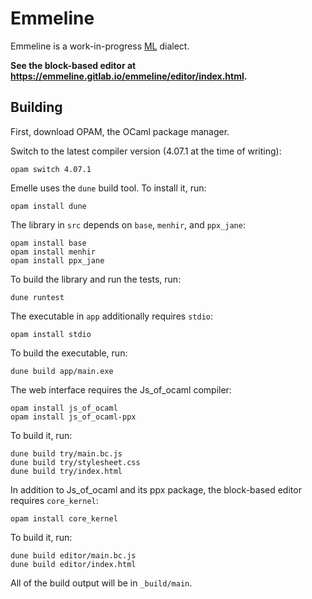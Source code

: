 # Emmeline

Emmeline is a work-in-progress
[ML](https://en.wikipedia.org/wiki/ML_(programming_language)) dialect.

**See the block-based editor at
https://emmeline.gitlab.io/emmeline/editor/index.html.**

## Building

First, download OPAM, the OCaml package manager.

Switch to the latest compiler version (4.07.1 at the time of writing):

    opam switch 4.07.1

Emelle uses the `dune` build tool. To install it, run:

    opam install dune

The library in `src` depends on `base`, `menhir`, and `ppx_jane`:

    opam install base
    opam install menhir
    opam install ppx_jane

To build the library and run the tests, run:

    dune runtest

The executable in `app` additionally requires `stdio`:

    opam install stdio

To build the executable, run:

    dune build app/main.exe

The web interface requires the Js_of_ocaml compiler:

    opam install js_of_ocaml
    opam install js_of_ocaml-ppx

To build it, run:

    dune build try/main.bc.js
    dune build try/stylesheet.css
    dune build try/index.html

In addition to Js_of_ocaml and its ppx package, the block-based editor
requires `core_kernel`:

    opam install core_kernel

To build it, run:

    dune build editor/main.bc.js
    dune build editor/index.html

All of the build output will be in `_build/main`.
